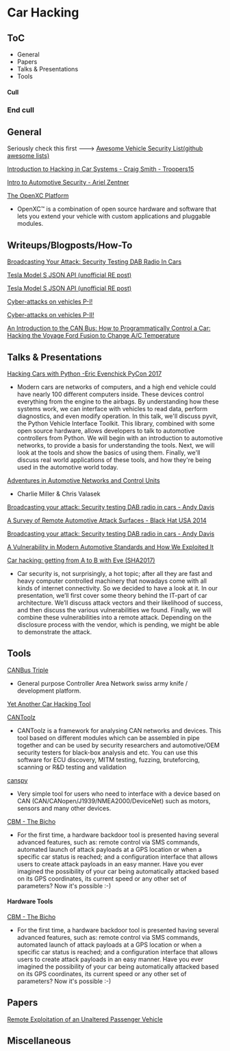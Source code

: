 # Car Hacking

## ToC

* General
* Papers
* Talks & Presentations
* Tools




#### Cull




### End cull


## General

Seriously check this first ---> [Awesome Vehicle Security List(github awesome lists)](https://github.com/jaredthecoder/awesome-vehicle-security)

[Introduction to Hacking in Car Systems - Craig Smith - Troopers15](https://www.youtube.com/watch?v=WHDkf6kpE58)

[Intro to Automotive Security - Ariel Zentner](https://www.youtube.com/watch?v=yAzqFhq06_E)

[The OpenXC Platform](http://openxcplatform.com/)
* OpenXC™ is a combination of open source hardware and software that lets you extend your vehicle with custom applications and pluggable modules.	





## Writeups/Blogposts/How-To

[Broadcasting Your Attack: Security Testing DAB Radio In Cars](https://www.youtube.com/watch?v=ryNtz1nxmO4)

[Tesla Model S JSON API (unofficial RE post)](http://docs.timdorr.apiary.io/#reference/vehicles)

[Tesla Model S JSON API (unofficial RE post)](http://docs.timdorr.apiary.io/#reference/vehicles)

[Cyber-attacks on vehicles P-I!](http://dn5.ljuska.org/napadi-na-auto-sistem-1.html)

[Cyber-attacks on vehicles P-II!](http://dn5.ljuska.org/cyber-attacks-on-vehicles-2.html)

[An Introduction to the CAN Bus: How to Programmatically Control a Car: Hacking the Voyage Ford Fusion to Change A/C Temperature](https://news.voyage.auto/an-introduction-to-the-can-bus-how-to-programmatically-control-a-car-f1b18be4f377)




## Talks & Presentations

[Hacking Cars with Python -Eric Evenchick PyCon 2017](https://www.youtube.com/watch?v=3bZNhMcv4Y8&app=desktop)
* Modern cars are networks of computers, and a high end vehicle could have nearly 100 different computers inside. These devices control everything from the engine to the airbags. By understanding how these systems work, we can interface with vehicles to read data, perform diagnostics, and even modify operation.  In this talk, we'll discuss pyvit, the Python Vehicle Interface Toolkit. This library, combined with some open source hardware, allows developers to talk to automotive controllers from Python.  We will begin with an introduction to automotive networks, to provide a basis for understanding the tools. Next, we will look at the tools and show the basics of using them. Finally, we'll discuss real world applications of these tools, and how they're being used in the automotive world today.

[Adventures in Automotive Networks and Control Units](https://www.youtube.com/watch?v=MEYCU62yeYk&app=desktop)
* Charlie Miller & Chris Valasek

[Broadcasting your attack: Security testing DAB radio in cars - Andy Davis](http://2015.ruxcon.org.au/assets/2015/slides/Broadcasting-your-attack-Security-testing-DAB-radio-in-cars.pdf)

[A Survey of Remote Automotive Attack Surfaces  - Black Hat USA 2014](https://www.youtube.com/watch?v=mNhFGJVq2HE)

[Broadcasting your attack: Security testing DAB radio in cars - Andy Davis](http://2015.ruxcon.org.au/assets/2015/slides/Broadcasting-your-attack-Security-testing-DAB-radio-in-cars.pdf)

[A Vulnerability in Modern Automotive Standards and How We Exploited It](https://documents.trendmicro.com/assets/A-Vulnerability-in-Modern-Automotive-Standards-and-How-We-Exploited-It.pdf)

[Car hacking: getting from A to B with Eve (SHA2017)](https://www.youtube.com/watch?v=l9760bzUN3E)
* Car security is, not surprisingly, a hot topic; after all they are fast and heavy computer controlled machinery that nowadays come with all kinds of internet connectivity. So we decided to have a look at it. In our presentation, we’ll first cover some theory behind the IT-part of car architecture. We’ll discuss attack vectors and their likelihood of success, and then discuss the various vulnerabilities we found. Finally, we will combine these vulnerabilities into a remote attack. Depending on the disclosure process with the vendor, which is pending, we might be able to demonstrate the attack.




## Tools

[CANBus Triple](https://canb.us/)
* General purpose Controller Area Network swiss army knife / development platform.

[Yet Another Car Hacking Tool](https://asintsov.blogspot.ro/2016/03/yet-another-car-hacking-tool.html?m=1)

[CANToolz](https://github.com/eik00d/CANToolz)
* CANToolz is a framework for analysing CAN networks and devices. This tool based on different modules which can be assembled in pipe together and can be used by security researchers and automotive/OEM security testers for black-box analysis and etc. You can use this software for ECU discovery, MITM testing, fuzzing, bruteforcing, scanning or R&D testing and validation

[canspy](https://github.com/manux81/canspy)
* Very simple tool for users who need to interface with a device based on CAN (CAN/CANopen/J1939/NMEA2000/DeviceNet) such as motors, sensors and many other devices.

[CBM - The Bicho](https://github.com/UnaPibaGeek/CBM)
* For the first time, a hardware backdoor tool is presented having several advanced features, such as: remote control via SMS commands, automated launch of attack payloads at a GPS location or when a specific car status is reached; and a configuration interface that allows users to create attack payloads in an easy manner. Have you ever imagined the possibility of your car being automatically attacked based on its GPS coordinates, its current speed or any other set of parameters? Now it's possible :-)


#### Hardware Tools

[CBM - The Bicho](https://github.com/UnaPibaGeek/CBM)
* For the first time, a hardware backdoor tool is presented having several advanced features, such as: remote control via SMS commands, automated launch of attack payloads at a GPS location or when a specific car status is reached; and a configuration interface that allows users to create attack payloads in an easy manner. Have you ever imagined the possibility of your car being automatically attacked based on its GPS coordinates, its current speed or any other set of parameters? Now it's possible :-)






## Papers


[Remote Exploitation of an  Unaltered Passenger Vehicle](http://illmatics.com/Remote%20Car%20Hacking.pdf)


## Miscellaneous







